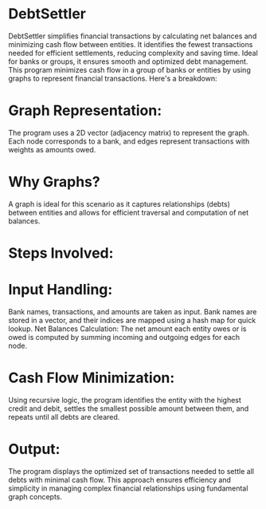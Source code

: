 # DebtSettler
DebtSettler simplifies financial transactions by calculating net balances and minimizing cash flow between entities. It identifies the fewest transactions needed for efficient settlements, reducing complexity and saving time. Ideal for banks or groups, it ensures smooth and optimized debt management.
This program minimizes cash flow in a group of banks or entities by using graphs to represent financial transactions. Here's a breakdown:

# Graph Representation:

The program uses a 2D vector (adjacency matrix) to represent the graph.
Each node corresponds to a bank, and edges represent transactions with weights as amounts owed.
# Why Graphs?

A graph is ideal for this scenario as it captures relationships (debts) between entities and allows for efficient traversal and computation of net balances.
# Steps Involved:

# Input Handling:
Bank names, transactions, and amounts are taken as input. Bank names are stored in a vector, and their indices are mapped using a hash map for quick lookup.
Net Balances Calculation: The net amount each entity owes or is owed is computed by summing incoming and outgoing edges for each node.
# Cash Flow Minimization:
Using recursive logic, the program identifies the entity with the highest credit and debit, settles the smallest possible amount between them, and repeats until all debts are cleared.
# Output:

The program displays the optimized set of transactions needed to settle all debts with minimal cash flow.
This approach ensures efficiency and simplicity in managing complex financial relationships using fundamental graph concepts.
